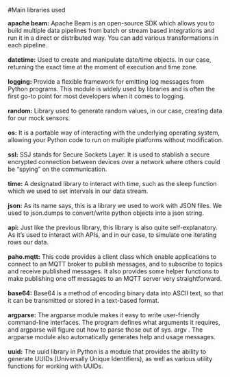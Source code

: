 #Main libraries used

**apache beam:** Apache Beam is an open-source SDK which allows you to build multiple data pipelines from batch or stream based integrations and run it in a direct or distributed way. You can add various transformations in each pipeline. 
</br></br>
**datetime:** Used to create and manipulate date/time objects. In our case, returning the exact time at the moment of execution and time zone.
</br></br>
**logging:** Provide a flexible framework for emitting log messages from Python programs. This module is widely used by libraries and is often the first go-to point for most developers when it comes to logging.
</br></br>
**random:** Library used to generate random values, in our case, creating data for our mock sensors.
</br></br>
**os:** It is a portable way of interacting with the underlying operating system, allowing your Python code to run on multiple platforms without modification.
</br></br>
**ssl:** SSJ stands for Secure Sockets Layer. It is used to stablish a secure encrypted connection between devices over a network where others could be “spying” on the communication.
</br></br>
**time:** A designated library to interact with time, such as the sleep function which we used to set intervals in our data stream.
</br></br>
**json:** As its name says, this is a library we used to work with JSON files. We used to json.dumps to convert/write python objects into a json string.
</br></br>
**api:** Just like the previous library, this library is also quite self-explanatory. As it’s used to interact with APIs, and in our case, to simulate one iterating rows our data.
</br></br>
**paho.mqtt:** This code provides a client class which enable applications to connect to an MQTT broker to publish messages, and to subscribe to topics and receive published messages. It also provides some helper functions to make publishing one off messages to an MQTT server very straightforward.
</br></br>
**base64:** Base64 is a method of encoding binary data into ASCII text, so that it can be transmitted or stored in a text-based format.
</br></br>
**argparse:** The argparse module makes it easy to write user-friendly command-line interfaces. The program defines what arguments it requires, and argparse will figure out how to parse those out of sys. argv . The argparse module also automatically generates help and usage messages.
</br></br>
**uuid:** The uuid library in Python is a module that provides the ability to generate UUIDs (Universally Unique Identifiers), as well as various utility functions for working with UUIDs.
